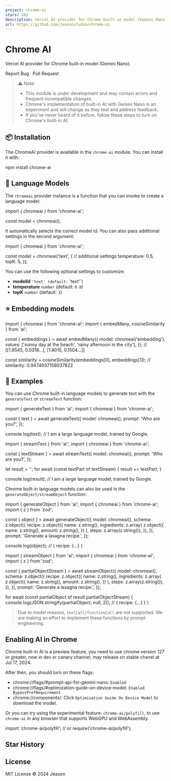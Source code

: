 ```yaml
---
project: chrome-ai
stars: 282
description: Vercel AI provider for Chrome built-in model (Gemini Nano)
url: https://github.com/jeasonstudio/chrome-ai
---
```


Chrome AI
=========

Vercel AI provider for Chrome built-in model (Gemini Nano).

Report Bug · Pull Request

> ⚠️ Note:
> 
> -   This module is under development and may contain errors and frequent incompatible changes.
> -   Chrome's implementation of built-in AI with Gemini Nano is an experiment and will change as they test and address feedback.
> -   If you've never heard of it before, follow these steps to turn on Chrome's built-in AI.

📦 Installation
---------------

The ChromeAI provider is available in the `chrome-ai` module. You can install it with:

npm install chrome-ai

🦄 Language Models
------------------

The `chromeai` provider instance is a function that you can invoke to create a language model:

import { chromeai } from 'chrome-ai';

const model \= chromeai();

It automatically selects the correct model id. You can also pass additional settings in the second argument:

import { chromeai } from 'chrome-ai';

const model \= chromeai('text', {
  // additional settings
  temperature: 0.5,
  topK: 5,
});

You can use the following optional settings to customize:

-   **modelId** `'text' (default:` 'text'\`)
-   **temperature** `number` (default: `0.8`)
-   **topK** `number` (default: `3`)

⭐️ Embedding models
-------------------

import { chromeai } from 'chrome-ai';
import { embedMany, cosineSimilarity } from 'ai';

const { embeddings } \= await embedMany({
  model: chromeai('embedding'),
  values: \['sunny day at the beach', 'rainy afternoon in the city'\],
});
// \[\[1.9545, 0.0318...\], \[1.8015, 0.1504...\]\]

const similarity \= cosineSimilarity(embeddings\[0\], embeddings\[1\]);
// similarity: 0.9474937159037822

🎯 Examples
-----------

You can use Chrome built-in language models to generate text with the `generateText` or `streamText` function:

import { generateText } from 'ai';
import { chromeai } from 'chrome-ai';

const { text } \= await generateText({
  model: chromeai(),
  prompt: 'Who are you?',
});

console.log(text); //  I am a large language model, trained by Google.

import { streamText } from 'ai';
import { chromeai } from 'chrome-ai';

const { textStream } \= await streamText({
  model: chromeai(),
  prompt: 'Who are you?',
});

let result \= '';
for await (const textPart of textStream) {
  result += textPart;
}

console.log(result);
//  I am a large language model, trained by Google.

Chrome built-in language models can also be used in the `generateObject/streamObject` function:

import { generateObject } from 'ai';
import { chromeai } from 'chrome-ai';
import { z } from 'zod';

const { object } \= await generateObject({
  model: chromeai(),
  schema: z.object({
    recipe: z.object({
      name: z.string(),
      ingredients: z.array(
        z.object({
          name: z.string(),
          amount: z.string(),
        })
      ),
      steps: z.array(z.string()),
    }),
  }),
  prompt: 'Generate a lasagna recipe.',
});

console.log(object);
// { recipe: {...} }

import { streamObject } from 'ai';
import { chromeai } from 'chrome-ai';
import { z } from 'zod';

const { partialObjectStream } \= await streamObject({
  model: chromeai(),
  schema: z.object({
    recipe: z.object({
      name: z.string(),
      ingredients: z.array(
        z.object({
          name: z.string(),
          amount: z.string(),
        })
      ),
      steps: z.array(z.string()),
    }),
  }),
  prompt: 'Generate a lasagna recipe.',
});

for await (const partialObject of result.partialObjectStream) {
  console.log(JSON.stringify(partialObject, null, 2));
  // { recipe: {...} }
}

> Due to model reasons, `toolCall/functionCall` are not supported. We are making an effort to implement these functions by prompt engineering.

Enabling AI in Chrome
---------------------

Chrome built-in AI is a preview feature, you need to use chrome version 127 or greater, now in dev or canary channel, may release on stable chanel at Jul 17, 2024.

After then, you should turn on these flags:

-   chrome://flags/#prompt-api-for-gemini-nano: `Enabled`
-   chrome://flags/#optimization-guide-on-device-model: `Enabled BypassPrefRequirement`
-   chrome://components/: Click `Optimization Guide On Device Model` to download the model.

Or you can try using the experimental feature: `chrome-ai/polyfill`, to use `chrome-ai` in any browser that supports WebGPU and WebAssembly.

import 'chrome-ai/polyfill';
// or
require('chrome-ai/polyfill');

Star History
------------

License
-------

MIT License © 2024 Jeason
